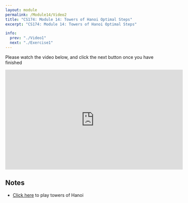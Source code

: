 ```yaml
---
layout: module
permalink: /Module14/Video2
title: "CS174: Module 14: Towers of Hanoi Optimal Steps"
excerpt: "CS174: Module 14: Towers of Hanoi Optimal Steps"

info:
  prev: "./Video1"
  next: "./Exercise1"
---
```


Please watch the video below, and click the next button once you have finished

<iframe width="560" height="315" src="https://www.youtube.com/embed/mu03AJ2DyaM" frameborder="0" allow="accelerometer; autoplay; clipboard-write; encrypted-media; gyroscope; picture-in-picture" allowfullscreen></iframe>

<h2>Notes</h2>


<ul>
<li><a href = "https://www.mathsisfun.com/games/towerofhanoi.html">Click here</a> to play towers of Hanoi</li>
</ul>
